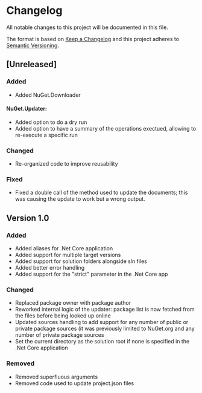 # Changelog
All notable changes to this project will be documented in this file.

The format is based on [Keep a Changelog](http://keepachangelog.com/en/1.0.0/)
and this project adheres to [Semantic Versioning](http://semver.org/spec/v2.0.0.html).

## [Unreleased]

### Added
- Added NuGet.Downloader

#### NuGet.Updater:
- Added option to do a dry run
- Added option to have a summary of the operations exectued, allowing to re-execute a specific run

### Changed
- Re-organized code to improve reusability

### Fixed
- Fixed a double call of the method used to update the documents; this was causing the update to work but a wrong output.

## Version 1.0

### Added
- Added aliases for .Net Core application
- Added support for multiple target versions
- Added support for solution folders alongside sln files
- Added better error handling
- Added support for the "strict" parameter in the .Net Core app

### Changed
- Replaced package owner with package author
- Reworked internal logic of the updater: package list is now fetched from the files before being looked up online
- Updated sources handling to add support for any number of public or private package sources (it was previously limited to NuGet.org and any number of private package sources
- Set the current directory as the solution root if none is specified in the .Net Core application

### Removed
- Removed superfluous arguments
- Removed code used to update project.json files
